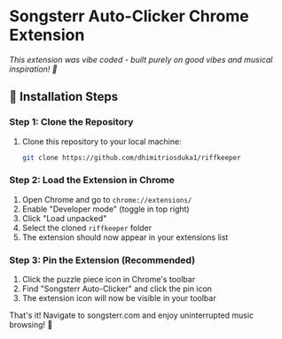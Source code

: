 # Songsterr Auto-Clicker Chrome Extension

*This extension was vibe coded - built purely on good vibes and musical inspiration! 🎸*

## 🚀 Installation Steps

### Step 1: Clone the Repository
1. Clone this repository to your local machine:
   ```bash
   git clone https://github.com/dhimitriosduka1/riffkeeper
   ```

### Step 2: Load the Extension in Chrome
1. Open Chrome and go to `chrome://extensions/`
2. Enable "Developer mode" (toggle in top right)
3. Click "Load unpacked"
4. Select the cloned `riffkeeper` folder
5. The extension should now appear in your extensions list

### Step 3: Pin the Extension (Recommended)
1. Click the puzzle piece icon in Chrome's toolbar
2. Find "Songsterr Auto-Clicker" and click the pin icon
3. The extension icon will now be visible in your toolbar

That's it! Navigate to songsterr.com and enjoy uninterrupted music browsing! 🎵
